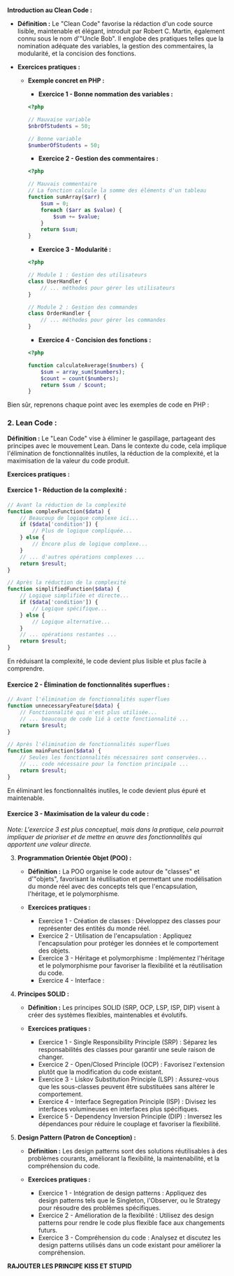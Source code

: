 **Introduction au Clean Code :**
   * **Définition :** Le "Clean Code" favorise la rédaction d'un code source lisible, maintenable et élégant, introduit par Robert C. Martin, également connu sous le nom d'"Uncle Bob". Il englobe des pratiques telles que la nomination adéquate des variables, la gestion des commentaires, la modularité, et la concision des fonctions.

   * **Exercices pratiques :**
     - **Exemple concret en PHP :**
     
       - **Exercice 1 - Bonne nommation des variables :**
       ```php
       <?php
       
       // Mauvaise variable
       $nbrOfStudents = 50;
       
       // Bonne variable
       $numberOfStudents = 50;
       ```

       - **Exercice 2 - Gestion des commentaires :**
       ```php
       <?php
       
       // Mauvais commentaire
       // La fonction calcule la somme des éléments d'un tableau
       function sumArray($arr) {
           $sum = 0;
           foreach ($arr as $value) {
               $sum += $value;
           }
           return $sum;
       }
       ```

       - **Exercice 3 - Modularité :**
       ```php
       <?php
       
       // Module 1 : Gestion des utilisateurs
       class UserHandler {
           // ... méthodes pour gérer les utilisateurs
       }
       
       // Module 2 : Gestion des commandes
       class OrderHandler {
           // ... méthodes pour gérer les commandes
       }
       ```

       - **Exercice 4 - Concision des fonctions :**
       ```php
       <?php
       
       function calculateAverage($numbers) {
           $sum = array_sum($numbers);
           $count = count($numbers);
           return $sum / $count;
       }
       ```
Bien sûr, reprenons chaque point avec les exemples de code en PHP :

### 2. Lean Code :

**Définition :** Le "Lean Code" vise à éliminer le gaspillage, partageant des principes avec le mouvement Lean. Dans le contexte du code, cela implique l'élimination de fonctionnalités inutiles, la réduction de la complexité, et la maximisation de la valeur du code produit.

**Exercices pratiques :**

#### Exercice 1 - Réduction de la complexité :
```php
// Avant la réduction de la complexité
function complexFunction($data) {
    // Beaucoup de logique complexe ici...
    if ($data['condition']) {
        // Plus de logique compliquée...
    } else {
        // Encore plus de logique complexe...
    }
    // ... d'autres opérations complexes ...
    return $result;
}

// Après la réduction de la complexité
function simplifiedFunction($data) {
    // Logique simplifiée et directe...
    if ($data['condition']) {
        // Logique spécifique...
    } else {
        // Logique alternative...
    }
    // ... opérations restantes ...
    return $result;
}
```

En réduisant la complexité, le code devient plus lisible et plus facile à comprendre.

#### Exercice 2 - Élimination de fonctionnalités superflues :
```php
// Avant l'élimination de fonctionnalités superflues
function unnecessaryFeature($data) {
    // Fonctionnalité qui n'est plus utilisée...
    // ... beaucoup de code lié à cette fonctionnalité ...
    return $result;
}

// Après l'élimination de fonctionnalités superflues
function mainFunction($data) {
    // Seules les fonctionnalités nécessaires sont conservées...
    // ... code nécessaire pour la fonction principale ...
    return $result;
}
```

En éliminant les fonctionnalités inutiles, le code devient plus épuré et maintenable.

#### Exercice 3 - Maximisation de la valeur du code :
*Note: L'exercice 3 est plus conceptuel, mais dans la pratique, cela pourrait impliquer de prioriser et de mettre en œuvre des fonctionnalités qui apportent une valeur directe.*


3. **Programmation Orientée Objet (POO) :**
   * **Définition :** La POO organise le code autour de "classes" et d'"objets", favorisant la réutilisation et permettant une modélisation du monde réel avec des concepts tels que l'encapsulation, l'héritage, et le polymorphisme.

   * **Exercices pratiques :**
     - Exercice 1 - Création de classes : Développez des classes pour représenter des entités du monde réel.
     - Exercice 2 - Utilisation de l'encapsulation : Appliquez l'encapsulation pour protéger les données et le comportement des objets.
     - Exercice 3 - Héritage et polymorphisme : Implémentez l'héritage et le polymorphisme pour favoriser la flexibilité et la réutilisation du code.
     - Exercice 4 - Interface : 

4. **Principes SOLID :**
   * **Définition :** Les principes SOLID (SRP, OCP, LSP, ISP, DIP) visent à créer des systèmes flexibles, maintenables et évolutifs.

   * **Exercices pratiques :**
     - Exercice 1 - Single Responsibility Principle (SRP) : Séparez les responsabilités des classes pour garantir une seule raison de changer.
     - Exercice 2 - Open/Closed Principle (OCP) : Favorisez l'extension plutôt que la modification du code existant.
     - Exercice 3 - Liskov Substitution Principle (LSP) : Assurez-vous que les sous-classes peuvent être substituées sans altérer le comportement.
     - Exercice 4 - Interface Segregation Principle (ISP) : Divisez les interfaces volumineuses en interfaces plus spécifiques.
     - Exercice 5 - Dependency Inversion Principle (DIP) : Inversez les dépendances pour réduire le couplage et favoriser la flexibilité.

5. **Design Pattern (Patron de Conception) :**
   * **Définition :** Les design patterns sont des solutions réutilisables à des problèmes courants, améliorant la flexibilité, la maintenabilité, et la compréhension du code.

   * **Exercices pratiques :**
     - Exercice 1 - Intégration de design patterns : Appliquez des design patterns tels que le Singleton, l'Observer, ou le Strategy pour résoudre des problèmes spécifiques.
     - Exercice 2 - Amélioration de la flexibilité : Utilisez des design patterns pour rendre le code plus flexible face aux changements futurs.
     - Exercice 3 - Compréhension du code : Analysez et discutez les design patterns utilisés dans un code existant pour améliorer la compréhension.
    
**RAJOUTER LES PRINCIPE KISS ET STUPID**

